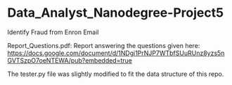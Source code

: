 # Data_Analyst_Nanodegree-Project5
Identify Fraud from Enron Email


Report_Questions.pdf: Report answering the questions given here: https://docs.google.com/document/d/1NDgi1PrNJP7WTbfSUuRUnz8yzs5nGVTSzpO7oeNTEWA/pub?embedded=true

The tester.py file was slightly modified to fit the data structure of this repo.